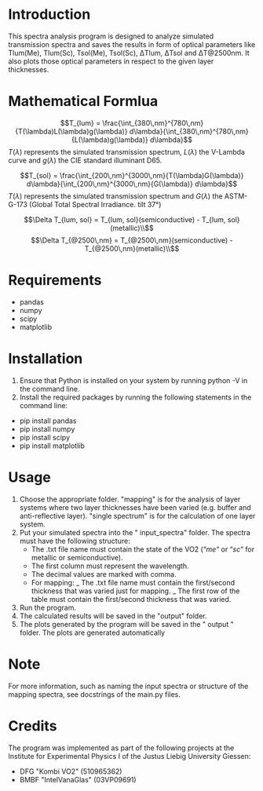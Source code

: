 # Introduction

This spectra analysis program is designed to analyze simulated transmission spectra and saves
the results in form of optical parameters like Tlum(Me), Tlum(Sc), Tsol(Me), Tsol(Sc), ΔTlum,
ΔTsol and ΔT@2500nm. It also plots those optical parameters in respect to the given layer thicknesses.

# Mathematical Formlua

$$T_{lum} = \frac{\int_{380\,nm}^{780\,nm}{T(\lambda)L(\lambda)g(\lambda)} d\lambda}{\int_{380\,nm}^{780\,nm}{L(\lambda)g(\lambda)} d\lambda}$$
$T(\lambda)$ represents the simulated transmission spectrum, $L(\lambda)$ the V-Lambda curve and $g(\lambda)$ the CIE standard illuminant D65.

$$T_{sol} = \frac{\int_{200\,nm}^{3000\,nm}{T(\lambda)G(\lambda)} d\lambda}{\int_{200\,nm}^{3000\,nm}{G(\lambda)} d\lambda}$$
$T(\lambda)$ represents the simulated transmission spectrum and $G(\lambda)$ the ASTM-G-173 (Global Total Spectral Irradiance. tilt 37°)

$$\Delta T_{lum, sol} = T_{lum, sol}(semiconductive) - T_{lum, sol} (metallic)\\$$
$$\Delta T_{@2500\,nm} = T_{@2500\,nm}(semiconductive) - T_{@2500\,nm}(metallic)\\$$

# Requirements

- pandas
- numpy
- scipy
- matplotlib

# Installation

1.	Ensure that Python is installed on your system by running python -V in the command line.
2.	Install the required packages by running the following statements in the command line:
- pip install pandas
- pip install numpy
- pip install scipy
- pip install matplotlib

# Usage

1.	Choose the appropriate folder. "mapping" is for the analysis of layer systems where two layer thicknesses have been varied (e.g. buffer and anti-reflective layer). "single spectrum" is for the calculation of one layer system.
2.	Put your simulated spectra into the " input_spectra" folder. The spectra must have the following structure:
	- The .txt file name must contain the state of the VO2 (“_me_“ or “_sc_“ for metallic or semiconductive).
 	- The first column must represent the wavelength.
 	- The decimal values are marked with comma.
 	- For mapping:
		_ The .txt file name must contain the first/second thickness that was varied just for mapping.
    		_ The first row of the table must contain the first/second thickness that was varied.
4.	Run the program.
5.	The calculated results will be saved in the "output" folder.
6.	The plots generated by the program will be saved in the " output " folder. The plots are generated automatically

# Note

For more information, such as naming the input spectra or structure of the mapping spectra, see docstrings of the main.py files.

# Credits

The program was implemented as part of the following projects at the Institute for Experimental Physics I of the Justus Liebig University Giessen:
- DFG "Kombi VO2" (510965362)
- BMBF "IntelVanaGlas" (03VP09691)

